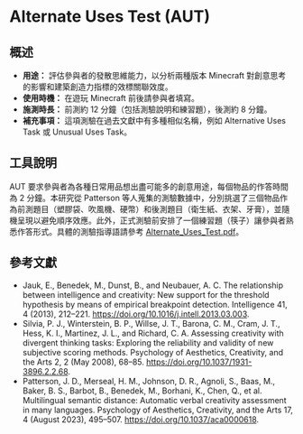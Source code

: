 # Alternate Uses Test (AUT)

## 概述

- **用途：** 評估參與者的發散思維能力，以分析兩種版本 Minecraft 對創意思考的影響和建築創造力指標的效標關聯效度。
- **使用時機：** 在遊玩 Minecraft 前後請參與者填寫。
- **施測時長：** 前測約 12 分鐘（包括測驗說明和練習題），後測約 8 分鐘。
- **補充事項：** 這項測驗在過去文獻中有多種相似名稱，例如 Alternative Uses Task 或 Unusual Uses Task。

## 工具說明

AUT 要求參與者為各種日常用品想出盡可能多的創意用途，每個物品的作答時間為 2 分鐘。本研究從 Patterson 等人蒐集的測驗數據中，分別挑選了三個物品作為前測題目（塑膠袋、吹風機、硬幣）和後測題目（衛生紙、衣架、牙膏），並隨機呈現以避免順序效應。此外，正式測驗前安排了一個練習題（筷子）讓參與者熟悉作答形式。具體的測驗指導語請參考 [Alternate_Uses_Test.pdf](Alternate_Uses_Test.pdf)。

## 參考文獻

- Jauk, E., Benedek, M., Dunst, B., and Neubauer, A. C. The relationship between intelligence and creativity: New support for the threshold hypothesis by means of empirical breakpoint detection. Intelligence 41, 4 (2013), 212–221. https://doi.org/10.1016/j.intell.2013.03.003.
- Silvia, P. J., Winterstein, B. P., Willse, J. T., Barona, C. M., Cram, J. T., Hess, K. I., Martinez, J. L., and Richard, C. A. Assessing creativity with divergent thinking tasks: Exploring the reliability and validity of new subjective scoring methods. Psychology of Aesthetics, Creativity, and the Arts 2, 2 (May 2008), 68–85. https://doi.org/10.1037/1931-3896.2.2.68.
- Patterson, J. D., Merseal, H. M., Johnson, D. R., Agnoli, S., Baas, M., Baker, B. S., Barbot, B., Benedek, M., Borhani, K., Chen, Q., et al. Multilingual semantic distance: Automatic verbal creativity assessment in many languages. Psychology of Aesthetics, Creativity, and the Arts 17, 4 (August 2023), 495–507. https://doi.org/10.1037/aca0000618.
